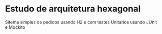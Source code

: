 # Estudo de arquitetura hexagonal

Sitema simples de pedidos usando H2 e com testes Unitarios usando JUnit e Mockito
